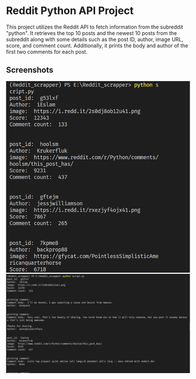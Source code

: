 # Reddit Python API Project

This project utilizes the Reddit API to fetch information from the subreddit "python". It retrieves the top 10 posts and the newest 10 posts from the subreddit along with some details such as the post ID, author, image URL, score, and comment count. Additionally, it prints the body and author of the first two comments for each post.

## Screenshots

![Screenshot of the project](https://github.com/RefatHex/Reddit_scrapper/blob/master/Screenshot.png)
![Screenshot of the project](https://github.com/RefatHex/Reddit_scrapper/blob/master/Screenshot_3.png)
